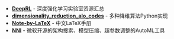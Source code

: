 - [**DeepRL**](https://github.com/NeuronDance/DeepRL) - 深度强化学习实验室资源汇总
- [**dimensionality_reduction_alo_codes**](https://github.com/heucoder/dimensionality_reduction_alo_codes) - 多种降维算法Python实现
- [**Note-by-LaTeX**](https://github.com/wklchris/Note-by-LaTeX) - 中文LaTeX手册
- [**NNI**](https://github.com/microsoft/nni) - 微软开源的架构搜索、模型压缩、超参数调整的AutoML工具
